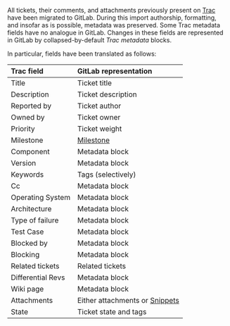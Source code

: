 
All tickets, their comments, and attachments previously present on [Trac](https://ghc.haskell.org/trac/ghc/) have been migrated to GitLab. During this import authorship, formatting, and insofar as is possible, metadata was preserved. Some Trac metadata fields have no analogue in GitLab. Changes in these fields are represented in GitLab by collapsed-by-default *Trac metadata* blocks.

In particular, fields have been translated as follows:

| Trac field       | GitLab representation |
| :--------------- | :-------------------- |
| Title            | Ticket title          |
| Description      | Ticket description    |
| Reported by      | Ticket author         |
| Owned by         | Ticket owner          |
| Priority         | Ticket weight         |
| Milestone        | [Milestone](https://gitlab.haskell.org/ghc/ghc/milestones) |
| Component        | Metadata block        |
| Version          | Metadata block        |
| Keywords         | Tags (selectively)    |
| Cc               | Metadata block        |
| Operating System | Metadata block        |
| Architecture     | Metadata block        |
| Type of failure  | Metadata block        |
| Test Case        | Metadata block        |
| Blocked by       | Metadata block        |
| Blocking         | Metadata block        |
| Related tickets  | Related tickets       |
| Differential Revs | Metadata block       |
| Wiki page         | Metadata block       |
| Attachments       | Either attachments or [Snippets](https://gitlab.haskell.org/ghc/ghc/snippets) |
| State             | Ticket state and tags |
